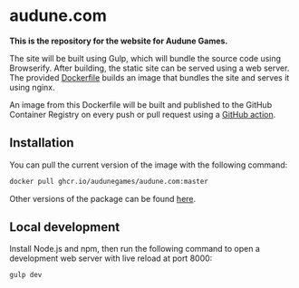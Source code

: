 # audune.com

**This is the repository for the website for Audune Games.**

The site will be built using Gulp, which will bundle the source code using Browserify. After building, the static site can be served using a web server. The provided [Dockerfile](https://github.com/audunegames/audune.com/blob/master/Dockerfile) builds an image that bundles the site and serves it using nginx. 

An image from this Dockerfile will be built and published to the GitHub Container Registry on every push or pull request using a [GitHub action](https://github.com/audunegames/audune.com/blob/master/.github/workflows/docker-publish.yml).

## Installation

You can pull the current version of the image with the following command:

```bash
docker pull ghcr.io/audunegames/audune.com:master
```

Other versions of the package can be found [here](https://github.com/audunegames/audune.com/pkgs/container/audune.com).

## Local development

Install Node.js and npm, then run the following command to open a development web server with live reload at port 8000:

```bash
gulp dev
```